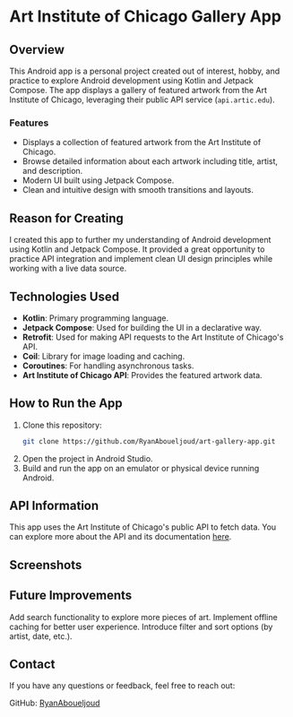 # Art Institute of Chicago Gallery App

## Overview

This Android app is a personal project created out of interest, hobby, and practice to explore Android development using Kotlin and Jetpack Compose. The app displays a gallery of featured artwork from the Art Institute of Chicago, leveraging their public API service (`api.artic.edu`).

### Features
- Displays a collection of featured artwork from the Art Institute of Chicago.
- Browse detailed information about each artwork including title, artist, and description.
- Modern UI built using Jetpack Compose.
- Clean and intuitive design with smooth transitions and layouts.

## Reason for Creating

I created this app to further my understanding of Android development using Kotlin and Jetpack Compose. It provided a great opportunity to practice API integration and implement clean UI design principles while working with a live data source.

## Technologies Used

- **Kotlin**: Primary programming language.
- **Jetpack Compose**: Used for building the UI in a declarative way.
- **Retrofit**: Used for making API requests to the Art Institute of Chicago's API.
- **Coil**: Library for image loading and caching.
- **Coroutines**: For handling asynchronous tasks.
- **Art Institute of Chicago API**: Provides the featured artwork data.

## How to Run the App

1. Clone this repository:
   ```bash
   git clone https://github.com/RyanAboueljoud/art-gallery-app.git
2. Open the project in Android Studio.
3. Build and run the app on an emulator or physical device running Android.

## API Information
This app uses the Art Institute of Chicago's public API to fetch data. You can explore more about the API and its documentation [here](https://api.artic.edu/docs/).

## Screenshots


## Future Improvements
Add search functionality to explore more pieces of art.
Implement offline caching for better user experience.
Introduce filter and sort options (by artist, date, etc.).

## Contact
If you have any questions or feedback, feel free to reach out:

GitHub: [RyanAboueljoud](https://github.com/RyanAboueljoud)
